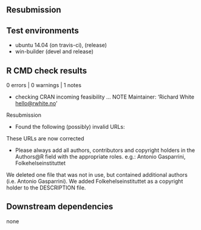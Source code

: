 ## Resubmission

## Test environments
* ubuntu 14.04 (on travis-ci), (release)
* win-builder (devel and release)

## R CMD check results

0 errors | 0 warnings | 1 notes

* checking CRAN incoming feasibility ... NOTE
Maintainer: ‘Richard White <hello@rwhite.no>’

Resubmission

*   Found the following (possibly) invalid URLs:

These URLs are now corrected

* Please always add all authors, contributors and copyright holders in the
Authors@R field with the appropriate roles. e.g.: Antonio Gasparrini, Folkehelseinstituttet

We deleted one file that was not in use, but contained additional authors (i.e. Antonio Gasparrini).
We added Folkehelseinstituttet as a copyright holder to the DESCRIPTION file.

## Downstream dependencies

none
